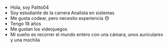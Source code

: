 - Hola, soy Palito04
- Soy estudiante de la carrera Analista en sistemas
- Me gusta codear, pero necesito experiencia 😓
- Tengo 18 años
- Me gustan los videojuegos
- Mi sueño es recorrer el mundo entero con una cámara, unos auriculares y una mochila
<!---
Palito04/Palito04 is a ✨ special ✨ repository because its `README.md` (this file) appears on your GitHub profile.
You can click the Preview link to take a look at your changes.
--->
